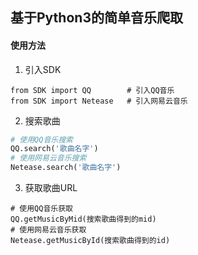 ## 基于Python3的简单音乐爬取

#### 使用方法

1. 引入SDK
```python3
from SDK import QQ        # 引入QQ音乐
from SDK import Netease   # 引入网易云音乐
```

2. 搜索歌曲
```python
# 使用QQ音乐搜索
QQ.search('歌曲名字')
# 使用网易云音乐搜索
Netease.search('歌曲名字')
```

3. 获取歌曲URL
```python3
# 使用QQ音乐获取
QQ.getMusicByMid(搜索歌曲得到的mid)
# 使用网易云音乐获取
Netease.getMusicById(搜索歌曲得到的id)
```
